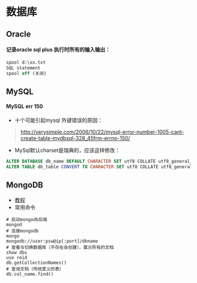 # 数据库
## Oracle
#### 记录oracle sql plus 执行时所有的输入输出：

```sql
spool d:\xx.txt
SQL statement
spool off (关闭)
```

## MySQL
#### MySQL err 150
- 十个可能引起mysql 外键错误的原因：

> http://verysimple.com/2006/10/22/mysql-error-number-1005-cant-create-table-mydbsql-328_45frm-errno-150/

- MySql默认charset是瑞典的，应该这样修改：
```sql
ALTER DATABASE db_name DEFAULT CHARACTER SET utf8 COLLATE utf8_general_ci;
ALTER TABLE db_table CONVERT TO CHARACTER SET utf8 COLLATE utf8_general_ci;
```

## MongoDB
- [教程](http://www.runoob.com/mongodb/mongodb-connections.html)
- 常用命令

```shell
# 启动mongodb后端
mongod
# 连接mongodb
mongo
mongodb://user:psw@ip[:port]/dbname
# 查看与切换数据库（不存在会创建），展示所有的文档
show dbs
use reid
db.getCollectionNames()
# 查询文档（传统意义的表）
db.col_name.find()
```

